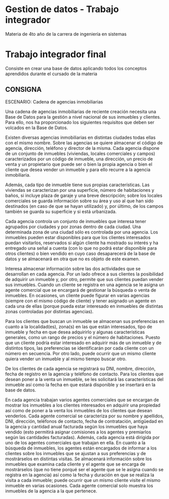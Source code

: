 # Gestion de datos - Trabajo integrador
Materia de 4to año de la carrera de ingeniería en sistemas

# Trabajo integrador final
Consiste en crear una base de datos aplicando todos los conceptos aprendidos durante el cursado de la materia

## CONSIGNA
ESCENARIO: Cadena de agencias inmobiliarias

Una cadena de agencias inmobiliarias de reciente creación necesita una Base de Datos para la gestión a nivel nacional de sus inmuebles y clientes. Para ello, nos ha proporcionado los siguientes requisitos que deben ser volcados en la Base de Datos.

Existen diversas agencias inmobiliarias en distintas ciudades todas ellas con el mismo nombre. Sobre las agencias se quiere almacenar el código de agencia, dirección, teléfono y director de la misma. Cada agencia dispone de un conjunto de inmuebles (viviendas, locales comerciales y campos) caracterizados por un código de inmueble, una dirección, un precio de venta y un propietario que puede ser o bien la propia agencia o bien el cliente que desea vender un inmueble y para ello recurre a la agencia inmobiliaria.

Además, cada tipo de inmueble tiene sus propias características. Las viviendas se caracterizan por una superficie, número de habitaciones y baños, si incluye plaza de garaje y una breve descripción; sobre los locales comerciales se guarda información sobre su área y uso al que han sido destinados (en caso de que se hayan utilizado) y, por último, de los campos también se guarda su superficie y si está urbanizada.

Cada agencia controla un conjunto de inmuebles que interesa tener agrupados por ciudades y por zonas dentro de cada ciudad. Una determinada zona de una ciudad sólo es controlada por una agencia. Los inmuebles pueden estar disponibles para que los clientes interesados puedan visitarlos, reservados si algún cliente ha mostrado su interés y ha entregado una señal a cuenta (con lo que no podrá estar disponible para otros clientes) o bien vendido en cuyo caso desaparecerá de la base de datos y se almacenará en otra que no es objeto de este examen.

Interesa almacenar información sobre las dos actividades que se desarrollan en cada agencia. Por un lado ofrece a sus clientes la posibilidad de adquirir un inmueble y, por otro, permite que sus clientes puedan vender sus inmuebles. Cuando un cliente se registra en una agencia se le asigna un agente comercial que se encargará de gestionar la búsqueda o venta de inmuebles. En ocasiones, un cliente puede figurar en varias agencias (siempre con el mismo código de cliente) y tener asignado un agente en cada una de ellas (porque pueda estar interesado en inmuebles de distintas zonas controladas por distintas agencias).

Para los clientes que buscan un inmueble se almacenan sus preferencias en cuanto a la localidad(es), zona(s) en las que están interesados, tipo de inmueble y fecha en que desea  adquirirlo y algunas características generales, como un rango de precios y el número de habitaciones. Puesto que un cliente podría estar interesado en adquirir más de un inmueble y de distintos tipos, las preferencias se identificarán por cada cliente con un número en secuencia. Por otro lado, puede ocurrir que un mismo cliente quiera vender un inmueble y al mismo tiempo buscar otro.

De los clientes de cada agencia se registrará su DNI, nombre, dirección, fecha de registro en la agencia y teléfono de contacto. Para los clientes que desean poner a la venta un inmueble, se les solicitará las características del inmueble así como la fecha en que estará disponible y se insertará en la base de datos.

En cada agencia trabajan varios agentes comerciales que se encargan de mostrar los inmuebles a los clientes interesados en adquirir una propiedad así como de poner a la venta los inmuebles de los clientes que desean venderlos. Cada agente comercial se caracteriza por su nombre y apellidos, DNI, dirección, teléfonos de contacto, fecha de contratación, antigüedad en la agencia y cantidad anual facturada según los inmuebles que haya vendido (esto permitirá asignar comisiones a los agentes y premiarlos según las cantidades facturadas). Además, cada agencia está dirigida por uno de los agentes comerciales que trabajan en ella. En cuanto a la búsqueda de inmuebles, los agentes están encargados de informar a los clientes sobre los inmuebles que se ajustan a sus preferencias y de mostrárselos en distintas visitas. Se almacenará información sobre los inmuebles que examina cada cliente y el agente que se encarga de mostrárselos (que no tiene porqué ser el agente que se le asigna cuando se registra en la agencia) así como la fecha y duración en que se realiza la visita a cada inmueble; puede ocurrir que un mismo cliente visite el mismo inmueble en varias ocasiones. Cada agente comercial solo muestra los inmuebles de la agencia a la que pertenece.
